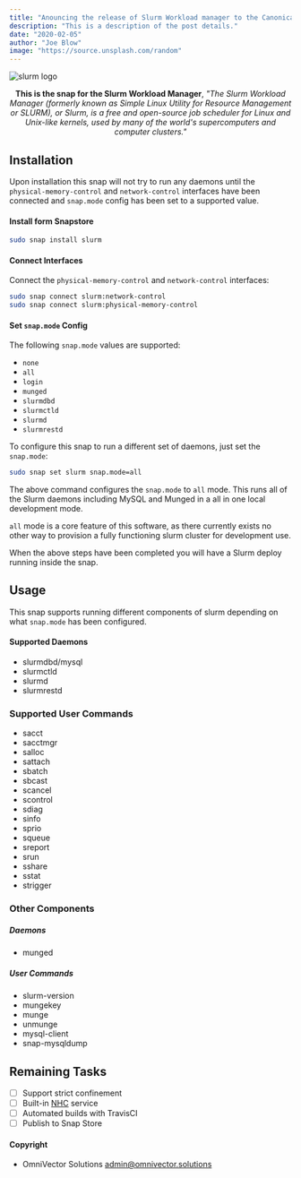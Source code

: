 ```yaml
---
title: "Anouncing the release of Slurm Workload manager to the Canonical Snap store."
description: "This is a description of the post details."
date: "2020-02-05"
author: "Joe Blow"
image: "https://source.unsplash.com/random"
---
```


![slurm logo](/images/slurm.png)

<p align="center"><b>This is the snap for the Slurm Workload Manager</b>, <i>"The Slurm Workload Manager (formerly known as Simple Linux Utility for Resource Management or SLURM), or Slurm, is a free and open-source job scheduler for Linux and Unix-like kernels, used by many of the world's supercomputers and computer clusters."</i></p>

<!-- Re-add the section below once we have a delivery method -->
<!-- # Install

    sudo snap install slurm

([Don't have snapd installed?](https://snapcraft.io/docs/core/install))

<p align="center">Built & Published with 💝 by <a href="https://www.omnivector.solutions">OmniVector Solutions</a>.</p> -->

## Installation

Upon installation this snap will not try to run any daemons until the `physical-memory-control` and `network-control` interfaces have been connected and `snap.mode` config has been set to a supported value.

#### Install form Snapstore

```bash
sudo snap install slurm
```

#### Connect Interfaces

Connect the `physical-memory-control` and `network-control` interfaces:

```bash
sudo snap connect slurm:network-control
sudo snap connect slurm:physical-memory-control
```

#### Set `snap.mode` Config

The following `snap.mode` values are supported:

- `none`
- `all`
- `login`
- `munged`
- `slurmdbd`
- `slurmctld`
- `slurmd`
- `slurmrestd`

To configure this snap to run a different set of daemons, just set the `snap.mode`:

```bash
sudo snap set slurm snap.mode=all
```

The above command configures the `snap.mode` to `all` mode. This runs all of the Slurm daemons including MySQL and Munged in a all in one local development mode.

`all` mode is a core feature of this software, as there currently exists no other way to provision a fully functioning slurm cluster for development use.

When the above steps have been completed you will have a Slurm deploy running inside the snap.

## Usage

This snap supports running different components of slurm depending on what `snap.mode` has been configured.

#### Supported Daemons

- slurmdbd/mysql
- slurmctld
- slurmd
- slurmrestd

### Supported User Commands

- sacct
- sacctmgr
- salloc
- sattach
- sbatch
- sbcast
- scancel
- scontrol
- sdiag
- sinfo
- sprio
- squeue
- sreport
- srun
- sshare
- sstat
- strigger

### Other Components

##### Daemons

- munged

##### User Commands

- slurm-version
- mungekey
- munge
- unmunge
- mysql-client
- snap-mysqldump

## Remaining Tasks

- [ ] Support strict confinement
- [ ] Built-in [NHC](https://github.com/mej/nhc) service
- [ ] Automated builds with TravisCI
- [ ] Publish to Snap Store

#### Copyright

- OmniVector Solutions <admin@omnivector.solutions>
